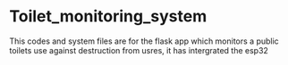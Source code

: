 # Toilet_monitoring_system
This codes and system files are for the flask app which monitors a public toilets use against destruction from usres, it has intergrated the esp32

